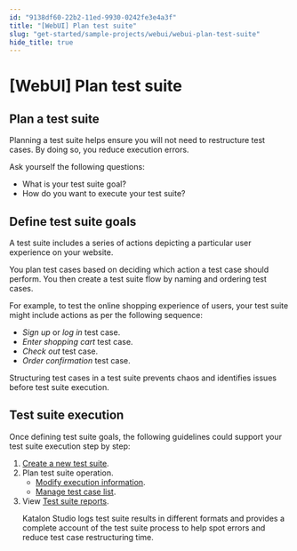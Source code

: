 ```yaml
---
id: "9138df60-22b2-11ed-9930-0242fe3e4a3f"
title: "[WebUI] Plan test suite"
slug: "get-started/sample-projects/webui/webui-plan-test-suite"
hide_title: true
---
```


# <a id="id_plan-test-suite" class="anchor_top_offset"/><a id="ariaid-title1" class="anchor_top_offset"/>[WebUI] Plan test suite


## <a id="id_1" class="anchor_top_offset"/>Plan a test suite

<p xmlns="http://www.w3.org/1999/xhtml" className="p">Planning a test suite helps ensure you will not need to restructure test cases. By doing so, you reduce execution errors.</p> 
<div xmlns="http://www.w3.org/1999/xhtml" className="p">Ask yourself the following questions:
  <ul className="ul"><li className="li">What is your test suite goal?</li><li className="li">How do you want to execute your test suite?</li></ul></div>

## <a id="id_2" class="anchor_top_offset"/>Define test suite goals

<p xmlns="http://www.w3.org/1999/xhtml" className="p">A test suite includes a series of actions depicting a particular   user experience on your website.</p> 
<p xmlns="http://www.w3.org/1999/xhtml" className="p">You plan test cases based on deciding which action a test case   should perform. You then create a test suite flow by naming and   ordering test cases.</p> 
<p xmlns="http://www.w3.org/1999/xhtml" className="p">For example, to test the online shopping experience of users,   your test suite might include actions as per the following   sequence:</p> 
<ul xmlns="http://www.w3.org/1999/xhtml" className="ul"><li className="li"><em className="ph i">Sign up</em> or <em className="ph i">log in</em> test case.</li><li className="li"><em className="ph i">Enter shopping cart</em> test case.</li><li className="li"><em className="ph i">Check out</em> test case.</li><li className="li"><em className="ph i">Order confirmation</em> test case.</li></ul> 
<p xmlns="http://www.w3.org/1999/xhtml" className="p">Structuring test cases in a test suite prevents chaos and   identifies issues before test suite execution.</p> 

## <a id="id_3" class="anchor_top_offset"/>Test suite execution

<p xmlns="http://www.w3.org/1999/xhtml" className="p">Once defining test suite goals, the following guidelines could support your test suite execution step by step:</p> 
<ol xmlns="http://www.w3.org/1999/xhtml" className="ol"><li className="li"><a className="xref" href="/docs/organize/manage-tests/test-suite/manage-test-suites-in-katalon-studio#task-8314">Create a new test suite</a>.</li><li className="li">Plan test suite operation.     <ul className="ul"><li className="li"><a className="xref" href="/docs/execute/execute-tests-with-katalon-studio/execute-a-test-suite-in-katalon-studio#id_2">Modify execution information</a>.</li><li className="li"><a className="xref" href="/docs/organize/manage-tests/test-suite/manage-test-suites-in-katalon-studio#task-39">Manage test case list</a>.</li></ul>   </li><li className="li">View <a className="xref" href="/docs/analyze/reports/view-test-reports/view-test-reports-in-katalon-studio/view-test-suite-and-test-suite-collection-reports-in-katalon-studio#id_1">Test suite reports</a>.     <p className="p"><span className="ph">Katalon Studio</span> logs test suite results in different formats and provides a complete account of the test suite process to help spot errors and reduce test case restructuring time.</p></li></ol> 

